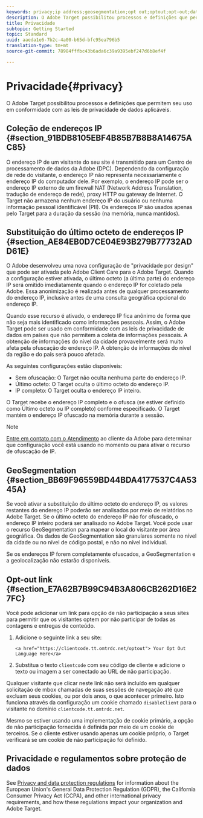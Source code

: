 ```yaml
---
keywords: privacy;ip address;geosegmentation;opt out;optout;opt-out;data privacy;government regulations;regulations
description: O Adobe Target possibilitou processos e definições que permitem seu uso em conformidade com as leis de privacidade de dados aplicáveis.
title: Privacidade
subtopic: Getting Started
topic: Standard
uuid: aaeda1e6-7b2c-4a00-b65d-bfc95ea796b5
translation-type: tm+mt
source-git-commit: 78984fffbc43b6ada6c39a9395ebf247d6b8ef4f

---
```



# Privacidade{#privacy}

O Adobe Target possibilitou processos e definições que permitem seu uso em conformidade com as leis de privacidade de dados aplicáveis.

## Coleção de endereços IP {#section_91BDB8105EBF4B85B7B8B8A14675AC85}

O endereço IP de um visitante do seu site é transmitido para um Centro de processamento de dados da Adobe (DPC). Dependendo da configuração de rede do visitante, o endereço IP não representa necessariamente o endereço IP do computador dele. Por exemplo, o endereço IP pode ser o endereço IP externo de um firewall NAT (Network Address Translation, tradução de endereço de rede), proxy HTTP ou gateway de Internet. O Target não armazena nenhum endereço IP do usuário ou nenhuma informação pessoal identificável (PII). Os endereços IP são usados apenas pelo Target para a duração da sessão (na memória, nunca mantidos).

## Substituição do último octeto de endereços IP {#section_AE84EB0D7CE04E93B279B77732ADD61E}

O Adobe desenvolveu uma nova configuração de &quot;privacidade por design&quot; que pode ser ativada pelo Adobe Client Care para o Adobe Target. Quando a configuração estiver ativada, o último octeto (a última parte) do endereço IP será omitido imediatamente quando o endereço IP for coletado pela Adobe. Essa anonimização é realizada antes de qualquer processamento do endereço IP, inclusive antes de uma consulta geográfica opcional do endereço IP.

Quando esse recurso é ativado, o endereço IP fica anônimo de forma que não seja mais identificado como informações pessoais. Assim, o Adobe Target pode ser usado em conformidade com as leis de privacidade de dados em países que não permitem a coleta de informações pessoais. A obtenção de informações do nível da cidade provavelmente será muito afeta pela ofuscação do endereço IP. A obtenção de informações do nível da região e do país será pouco afetada.

As seguintes configurações estão disponíveis:

* Sem ofuscação: O Target não oculta nenhuma parte do endereço IP.
* Último octeto: O Target oculta o último octeto do endereço IP.
* IP completo: O Target oculta o endereço IP inteiro.

O Target recebe o endereço IP completo e o ofusca (se estiver definido como Último octeto ou IP completo) conforme especificado. O Target mantém o endereço IP ofuscado na memória durante a sessão.

>[!NOTE]
>
>[Entre em contato com o Atendimento](/help/cmp-resources-and-contact-information.md#reference_ACA3391A00EF467B87930A450050077C) ao cliente da Adobe para determinar que configuração você está usando no momento ou para ativar o recurso de ofuscação de IP.

## GeoSegmentation  {#section_BB69F96559BD44BDA4177537C4A5345A}

Se você ativar a substituição do último octeto do endereço IP, os valores restantes do endereço IP poderão ser analisados por meio de relatórios no Adobe Target. Se o último octeto do endereço IP não for ofuscado, o endereço IP inteiro poderá ser analisado no Adobe Target. Você pode usar o recurso GeoSegmentation para mapear o local do visitante por área geográfica. Os dados de GeoSegmentation são granulares somente no nível da cidade ou no nível de código postal, e não no nível individual.

Se os endereços IP forem completamente ofuscados, a GeoSegmentation e a geolocalização não estarão disponíveis.

## Opt-out link {#section_E7A62B7B99C94B3A806CB262D16E27FC}

Você pode adicionar um link para opção de não participação a seus sites para permitir que os visitantes optem por não participar de todas as contagens e entregas de conteúdo.

1. Adicione o seguinte link a seu site:

   `<a href="https://clientcode.tt.omtrdc.net/optout"> Your Opt Out Language Here</a>`
1. Substitua o texto `clientcode` com seu código de cliente e adicione o texto ou imagem a ser conectado ao URL de não participação.

Qualquer visitante que clicar neste link não será incluído em qualquer solicitação de mbox chamadas de suas sessões de navegação até que excluam seus cookies, ou por dois anos, o que acontecer primeiro. Isto funciona através da configuração um cookie chamado `disableClient` para o visitante no domínio `clientcode.tt.omtrdc.net`.

Mesmo se estiver usando uma implementação de cookie primário, a opção de não participação fornecida é definida por meio de um cookie de terceiros. Se o cliente estiver usando apenas um cookie próprio, o Target verificará se um cookie de não participação foi definido.

## Privacidade e regulamentos sobre proteção de dados

See [Privacy and data protection regulations](/help/c-implementing-target/c-considerations-before-you-implement-target/c-privacy/cmp-privacy-and-general-data-protection-regulation.md) for information about the European Union&#39;s General Data Protection Regulation (GDPR), the California Consumer Privacy Act (CCPA), and other international privacy requirements, and how these regulations impact your organization and Adobe Target.
